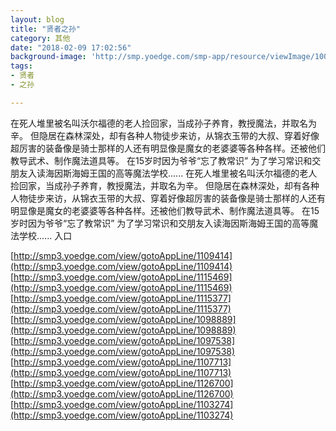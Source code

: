 ```yaml
---
layout: blog
title: "贤者之孙"
category: 其他
date: "2018-02-09 17:02:56"
background-image: 'http://smp.yoedge.com/smp-app/resource/viewImage/1001264appline.png'
tags:
- 贤者
- 之孙

---
```

在死人堆里被名叫沃尔福德的老人捡回家，当成孙子养育，教授魔法，并取名为辛。   但隐居在森林深处，却有各种人物徒步来访，从锦衣玉带的大叔、穿着好像超厉害的装备像是骑士那样的人还有明显像是魔女的老婆婆等各种各样。还被他们教导武术、制作魔法道具等。   在15岁时因为爷爷“忘了教常识” 为了学习常识和交朋友入读海因斯海姆王国的高等魔法学校......
在死人堆里被名叫沃尔福德的老人捡回家，当成孙子养育，教授魔法，并取名为辛。   但隐居在森林深处，却有各种人物徒步来访，从锦衣玉带的大叔、穿着好像超厉害的装备像是骑士那样的人还有明显像是魔女的老婆婆等各种各样。还被他们教导武术、制作魔法道具等。   在15岁时因为爷爷“忘了教常识” 为了学习常识和交朋友入读海因斯海姆王国的高等魔法学校......
入口

[http://smp3.yoedge.com/view/gotoAppLine/1109414](http://smp3.yoedge.com/view/gotoAppLine/1109414)
[http://smp3.yoedge.com/view/gotoAppLine/1115469](http://smp3.yoedge.com/view/gotoAppLine/1115469)
[http://smp3.yoedge.com/view/gotoAppLine/1115377](http://smp3.yoedge.com/view/gotoAppLine/1115377)
[http://smp3.yoedge.com/view/gotoAppLine/1098889](http://smp3.yoedge.com/view/gotoAppLine/1098889)
[http://smp3.yoedge.com/view/gotoAppLine/1097538](http://smp3.yoedge.com/view/gotoAppLine/1097538)
[http://smp3.yoedge.com/view/gotoAppLine/1107713](http://smp3.yoedge.com/view/gotoAppLine/1107713)
[http://smp3.yoedge.com/view/gotoAppLine/1126700](http://smp3.yoedge.com/view/gotoAppLine/1126700)
[http://smp3.yoedge.com/view/gotoAppLine/1103274](http://smp3.yoedge.com/view/gotoAppLine/1103274)

        
